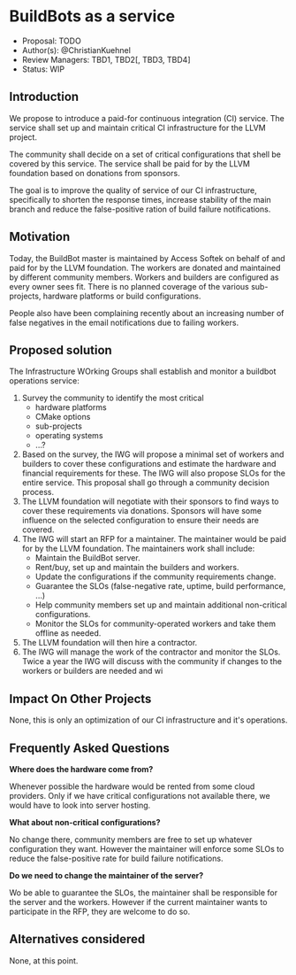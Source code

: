 # BuildBots as a service

* Proposal: TODO
* Author(s): @ChristianKuehnel
* Review Managers: TBD1, TBD2[, TBD3, TBD4]
* Status: WIP

<!--_During the review process, add the following fields as needed:_ 

* Pitch Thread: [1](url for discussion) [2](url for discussion)
* Decision Notes: Rationale, Additional Commentary
* Previous Revision: [1](url for previous significant revision)
* Previous Proposal: LP-0012

-->

## Introduction

We propose to introduce a paid-for continuous integration (CI) service. The
service shall set up and maintain critical CI infrastructure for the LLVM
project.

The community shall decide on a set of critical configurations that shell be
covered by this service. The service shall be paid for by the LLVM foundation
based on donations from sponsors.

The goal is to improve the quality of service of our CI infrastructure,
specifically to shorten the response times, increase stability of the main
branch and reduce the false-positive ration of build failure notifications.

<!--
This proposal was discussed in this [pitch thread](URL for the pitch thread on llvm-dev).
-->

## Motivation

Today, the BuildBot master is maintained by Access Softek on behalf of and paid
for by the LLVM foundation. The workers are donated and maintained by different
community members. Workers and builders are configured as every owner sees fit.
There is no planned coverage of the various sub-projects, hardware platforms
or build configurations.

People also have been complaining recently about an increasing number of false
negatives in the email notifications due to failing workers.

## Proposed solution

The Infrastructure WOrking Groups shall establish and monitor a buildbot
operations service:

1. Survey the community to identify the most critical
    * hardware platforms
    * CMake options
    * sub-projects
    * operating systems
    * ...?
2. Based on the survey, the IWG will propose a minimal set of workers and
  builders to cover these configurations and estimate the hardware and financial
  requirements for these.
  The IWG will also propose SLOs for the entire service.
  This proposal shall go through a community decision process.
3. The LLVM foundation will negotiate with their sponsors to find ways to cover
  these requirements via donations. Sponsors will have some influence on the
  selected configuration to ensure their needs are covered.
4. The IWG will start an RFP for a maintainer. The maintainer would be paid for
   by the LLVM foundation. The maintainers work shall include:
    * Maintain the BuildBot server.
    * Rent/buy, set up and maintain the builders and workers.
    * Update the configurations if the community requirements change.
    * Guarantee the SLOs (false-negative rate, uptime, build performance, ...)
    * Help community members set up and maintain additional non-critical
      configurations.
    * Monitor the SLOs for community-operated workers and take them offline as
      needed.
5. The LLVM foundation will then hire a contractor.
6. The IWG will manage the work of the contractor and monitor the SLOs.
   Twice a year the IWG will discuss with the community if changes to the
   workers or builders are needed and wi

## Impact On Other Projects

None, this is only an optimization of our CI infrastructure and it's operations.

## Frequently Asked Questions

**Where does the hardware come from?**

Whenever possible the hardware would be rented from some cloud providers. Only
if we have critical configurations not available there, we would have to
look into server hosting.

**What about non-critical configurations?**

No change there, community members are free to set up whatever configuration
they want. However the maintainer will enforce some SLOs to reduce the
false-positive rate for build failure notifications.

**Do we need to change the maintainer of the server?**

Wo be able to guarantee the SLOs, the maintainer shall be responsible for
the server and the workers. However if the current maintainer wants to
participate in the RFP, they are welcome to do so.

## Alternatives considered

None, at this point.
